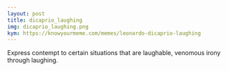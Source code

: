```yaml
---
layout: post
title: dicaprio_laughing
img: dicaprio_laughing.png
kym: https://knowyourmeme.com/memes/leonardo-dicaprio-laughing
---
```

Express contempt to certain situations that are laughable, venomous irony through laughing.

